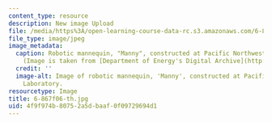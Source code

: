 ```yaml
---
content_type: resource
description: New image Upload
file: /media/https%3A/open-learning-course-data-rc.s3.amazonaws.com/6-867-machine-learning-fall-2006/4f9f974b80752a5dbaaf0f09729694d1_6-867f06-th.jpg
file_type: image/jpeg
image_metadata:
  caption: Robotic mannequin, "Manny", constructed at Pacific Northwest Laboratory.
    (Image is taken from [Department of Energy's Digital Archive](http://www.doedigitalarchive.doe.gov/).)
  credit: ''
  image-alt: Image of robotic mannequin, 'Manny', constructed at Pacific Northwest
    Laboratory.
resourcetype: Image
title: 6-867f06-th.jpg
uid: 4f9f974b-8075-2a5d-baaf-0f09729694d1
---
```

